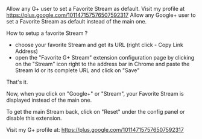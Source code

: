 Allow any G+ user to set a Favorite Stream as default. Visit my profile at https://plus.google.com/101147157576507592317
Allow any Google+ user to set a Favorite Stream as default instead of the main one.

How to setup a favorite Stream ?
 - choose your favorite Stream and get its URL (right click - Copy Link Address)
 - open the "Favorite G+ Stream" extension configuration page by clicking on the "Stream" icon right to the address bar in Chrome and paste the Stream Id or its complete URL and click on "Save"

That's it.

Now, when you click on "Google+" or "Stream", your Favorite Stream is displayed instead of the main one.

To get the main Stream back, click on "Reset" under the config panel or disable this extension.

Visit my G+ profile at: https://plus.google.com/101147157576507592317

